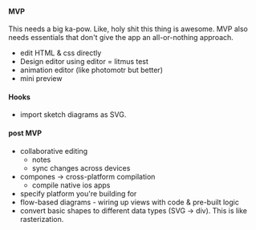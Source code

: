  

#### MVP

This needs a big ka-pow. Like, holy shit this thing is awesome.
MVP also needs essentials that don't give the app an all-or-nothing approach.

- edit HTML & css directly
- Design editor using editor = litmus test
- animation editor (like photomotr but better)
- mini preview

#### Hooks

- import sketch diagrams as SVG.

#### post MVP

- collaborative editing
  - notes
  - sync changes across devices
- compones -> cross-platform compilation
  - compile native ios apps
- specify platform you're building for
- flow-based diagrams - wiring up views with code & pre-built logic
- convert basic shapes to different data types (SVG -> div). This is like rasterization.
